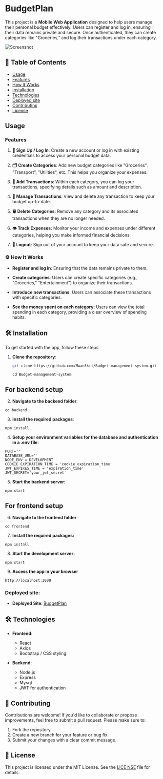 # BudgetPlan

This project is a **Mobile Web Application** designed to help users manage their personal budget effectively. Users can register and log in, ensuring their data remains private and secure. Once authenticated, they can create categories like "Groceries," and log their transactions under each category.

![Screenshot](./website/static/img/proactivee.png)


## 📝 Table of Contents

- [Usage](#usage)
- [Features](#features)
- [How It Works](#how-it-works)
- [Installation](#installation)
- [Technologies](#technologies)
- [Deployed site](#site)
- [Contributing](#contributing)
- [License](#license)

## Usage 

### Features
1. **🔐 Sign Up / Log In**: Create a new account or log in with existing credentials to access your personal budget data.

2. **🗂️ Create Categories**: Add new budget categories like "Groceries", "Transport", "Utilities", etc. This helps you organize your expenses.

3. **💸 Add Transactions**: Within each category, you can log your transactions, specifying details such as amount and description.

4. **📝 Manage Transactions**: View and delete any transaction to keep your budget up-to-date.

5. **🗑️ Delete Categories**: Remove any category and its associated transactions when they are no longer needed.

6. **👁️ Track Expenses**: Monitor your income and expenses under different categories, helping you make informed financial decisions.

7. **🚪 Logout**: Sign out of your account to keep your data safe and secure.

### ⚙️ How It Works

- **Register and log in**: Ensuring that the data remains private to them.

- **Create categories**: Users can create specific categories (e.g., "Groceries," "Entertainment") to organize their transactions.

- **Introduce new transactions**: Users can associate these transactions with specific categories.

- **See the money spent on each category**: Users can view the total spending in each category, providing a clear overview of spending habits.

## 🛠 Installation


To get started with the app, follow these steps:

1. **Clone the repository**:
   ```bash
   git clone https://github.com/Mwan3kii/Budget-management-system.git
   ```
   ```
   cd Budget-management-system
   ```
## For backend setup
2. **Navigate to the backend folder**:
```
cd backend
```
3. **Install the required packages**:
```
npm install
```
4. **Setup your environment variables for the database and authentication in a **.env** file**:
```
PORT=''
DATABASE_URL=''
NODE_ENV = DEVELOPMENT
COOKIE_EXPIRATION_TIME = 'cookie_expiration_time'
JWT_EXPIRES_TIME = 'expiration_time'
JWT_SECRET='your_jwt_secret'
```
5. **Start the backend server**:
```
npm start
```
## For frontend setup
6. **Navigate to the frontend folder**:
```
cd frontend
```
7. **Install the required packages:**
```
npm install
```
8. **Start the development server:**
```
npm start
```
9. **Access the app in your browser**
```
http://localhost:3000
```
### Deployed site:
- **Deployed Site**: [BudgetPlan](https://proactive-crime-site.onrender.com/)

## 🛠 Technologies

- **Frontend**:
  - React
  - Axios
  - Bootstrap / CSS styling

- **Backend**:
  - Node.js
  - Express
  - Mysql
  - JWT for authentication

## 🤝 Contributing

Contributions are welcome! If you'd like to collaborate or propose improvements, feel free to submit a pull request. Please make sure to:

1. Fork the repository.
2. Create a new branch for your feature or bug fix.
3. Submit your changes with a clear commit message.

## 📄 License

This project is licensed under the MIT License. See the [LICE
NSE](LICENSE) file for details.

